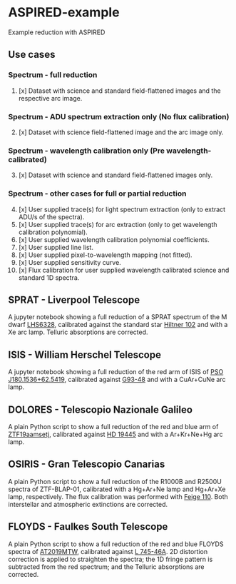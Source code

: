 # ASPIRED-example
Example reduction with ASPIRED

## Use cases

### Spectrum - full reduction
1. [x] Dataset with science and standard field-flattened images and the respective arc image.

### Spectrum - ADU spectrum extraction only (No flux calibration)
2. [x] Dataset with science field-flattened image and the arc image only.

### Spectrum - wavelength calibration only (Pre wavelength-calibrated)
3. [x] Dataset with science and standard field-flattened images only.

### Spectrum - other cases for full or partial reduction
4. [x] User supplied trace(s) for light spectrum extraction (only to extract ADU/s of the spectra).
5. [x] User supplied trace(s) for arc extraction (only to get wavelength calibration polynomial).
6. [x] User supplied wavelength calibration polynomial coefficients.
7. [x] User supplied line list.
8. [x] User supplied pixel-to-wavelength mapping (not fitted).
9. [x] User supplied sensitivity curve.
10. [x] Flux calibration for user supplied wavelength calibrated science and standard 1D spectra.

## SPRAT - Liverpool Telescope

A jupyter notebook showing a full reduction of a SPRAT spectrum of the M dwarf [LHS6328](http://simbad.u-strasbg.fr/simbad/sim-id?Ident=LHS++6328), calibrated against the standard star [Hiltner 102](http://www.ing.iac.es/Astronomy/observing/manuals/html_manuals/tech_notes/tn065-100/h102.html) and with a Xe arc lamp. Telluric absorptions are corrected.

## ISIS - William Herschel Telescope

A jupyter notebook showing a full reduction of the red arm of ISIS of [PSO J180.1536+62.5419](http://simbad.u-strasbg.fr/simbad/sim-id?Ident=%4015306489&Name=PSO%20J180.1536%2b62.5419&submit=submit), calibrated against [G93-48](https://www.eso.org/sci/observing/tools/standards/spectra/g93_48.html) and with a CuAr+CuNe arc lamp.

## DOLORES - Telescopio Nazionale Galileo

A plain Python script to show a full reduction of the red and blue arm of [ZTF19aamsetj](https://www.wis-tns.org/object/2019cad), calibrated against [HD 19445](http://www.ing.iac.es/Astronomy/observing/manuals/html_manuals/tech_notes/tn065-100/hd194.html) and with a Ar+Kr+Ne+Hg arc lamp.

## OSIRIS - Gran Telescopio Canarias

A plain Python script to show a full reduction of the R1000B and R2500U spectra of ZTF-BLAP-01, calibrated with a Hg+Ar+Ne lamp and Hg+Ar+Xe lamp, respectively. The flux calibration was performed with [Feige 110](http://www.ing.iac.es/Astronomy/observing/manuals/html_manuals/tech_notes/tn065-100/f110.html). Both interstellar and atmospheric extinctions are corrected.

## FLOYDS - Faulkes South Telescope

A plain Python script to show a full reduction of the red and blue FLOYDS spectra of [AT2019MTW](https://www.wis-tns.org/object/2019mtw), calibrated against [L 745-46A](http://www.ing.iac.es/Astronomy/observing/manuals/html_manuals/tech_notes/tn065-100/l745.html). 2D distortion correction is applied to straighten the spectra; the 1D fringe pattern is subtracted from the red spectrum; and the Telluric absorptions are corrected.
